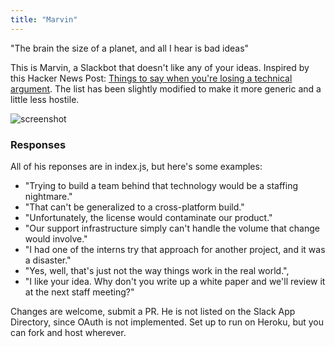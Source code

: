 ```yaml
---
title: "Marvin"
---
```

"The brain the size of a planet, and all I hear is bad ideas"

This is Marvin, a Slackbot that doesn't like any of your ideas. Inspired by this Hacker News Post: [Things to say when you're losing a technical argument][hn]. The list has been slightly modified to make it more generic and a little less hostile.

![screenshot](/assets/screenshot.png "An example")
### Responses
All of his reponses are in index.js, but here's some examples:
* "Trying to build a team behind that technology would be a staffing nightmare."
* "That can't be generalized to a cross-platform build."
* "Unfortunately, the license would contaminate our product."
* "Our support infrastructure simply can't handle the volume that change would involve."
* "I had one of the interns try that approach for another project, and it was a disaster."
* "Yes, well, that's just not the way things work in the real world.",
* "I like your idea. Why don't you write up a white paper and we'll review it at the next staff meeting?"

 Changes are welcome, submit a PR. He is not listed on the Slack App Directory, since OAuth is not implemented. Set up to run on Heroku, but you can fork and host wherever.

[hn]: https://news.ycombinator.com/item?id=29121714